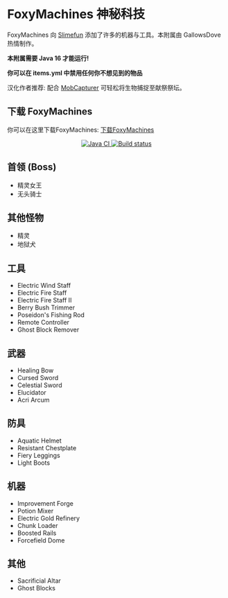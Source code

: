 # FoxyMachines 神秘科技

FoxyMachines 向 [Slimefun](https://github.com/Slimefun/Slimefun4) 添加了许多的机器与工具。本附属由 GallowsDove 热情制作。

**本附属需要 Java 16 才能运行!**

**你可以在 items.yml 中禁用任何你不想见到的物品**

汉化作者推荐: 配合 [MobCapturer](https://github.com/ybw0014/MobCapturer) 可轻松将生物捕捉至献祭祭坛。

## 下载 FoxyMachines

你可以在这里下载FoxyMachines: [下载FoxyMachines](https://builds.guizhanss.net/ybw0014/FoxyMachines-CN/master)

<p align="center">
  <a href="https://github.com/ybw0014/FoxyMachines-CN/actions/workflows/maven.yml">
    <img src="https://github.com/ybw0014/FoxyMachines-CN/actions/workflows/maven.yml/badge.svg" alt="Java CI"/>
  </a>

  <a href="https://builds.guizhanss.net/ybw0014/FoxyMachines-CN/master">
    <img src="https://builds.guizhanss.net/f/ybw0014/FoxyMachines-CN/master/badge.svg" alt="Build status"/>
  </a>
</p>

## 首领 (Boss)

* 精灵女王
* 无头骑士

## 其他怪物

* 精灵
* 地狱犬

## 工具

* Electric Wind Staff
* Electric Fire Staff
* Electric Fire Staff II
* Berry Bush Trimmer
* Poseidon's Fishing Rod
* Remote Controller
* Ghost Block Remover

## 武器

* Healing Bow
* Cursed Sword
* Celestial Sword
* Elucidator
* Acri Arcum

## 防具

* Aquatic Helmet
* Resistant Chestplate
* Fiery Leggings
* Light Boots

## 机器

* Improvement Forge
* Potion Mixer
* Electric Gold Refinery
* Chunk Loader
* Boosted Rails
* Forcefield Dome

## 其他

* Sacrificial Altar
* Ghost Blocks
